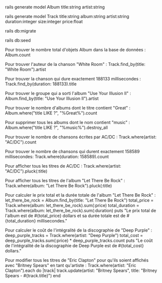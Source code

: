 rails generate model Album title:string artist:string

rails generate model Track title:string album:string artist:string duration:integer size:integer price:float

rails db:migrate

rails db:seed

Pour trouver le nombre total d'objets Album dans la base de données :
Album.count

Pour trouver l'auteur de la chanson "White Room" :
Track.find_by(title: "White Room").artist

Pour trouver la chanson qui dure exactement 188133 millisecondes :
Track.find_by(duration: 188133).title

Pour trouver le groupe qui a sorti l'album "Use Your Illusion II" :
Album.find_by(title: "Use Your Illusion II").artist

Pour trouver le nombre d'albums dont le titre contient "Great" :
Album.where("title LIKE ?", "%Great%").count

Pour supprimer tous les albums dont le nom contient "music" :
Album.where("title LIKE ?", "%music%").destroy_all

Pour trouver le nombre de chansons écrites par AC/DC :
Track.where(artist: "AC/DC").count

Pour trouver le nombre de chansons qui durent exactement 158589 millisecondes:
Track.where(duration: 158589).count

Pour afficher tous les titres de AC/DC :
Track.where(artist: "AC/DC").pluck(:title)

Pour afficher tous les titres de l'album "Let There Be Rock" :
Track.where(album: "Let There Be Rock").pluck(:title)

Pour calculer le prix total et la durée totale de l'album "Let There Be Rock" :
let_there_be_rock = Album.find_by(title: "Let There Be Rock")
total_price = Track.where(album: let_there_be_rock).sum(:price)
total_duration = Track.where(album: let_there_be_rock).sum(:duration)
puts "Le prix total de l'album est de #{total_price} dollars et sa durée totale est de #{total_duration} millisecondes."

Pour calculer le coût de l'intégralité de la discographie de "Deep Purple" :
deep_purple_tracks = Track.where(artist: "Deep Purple")
total_cost = deep_purple_tracks.sum(:price) * deep_purple_tracks.count
puts "Le coût de l'intégralité de la discographie de Deep Purple est de #{total_cost} dollars."

Pour modifier tous les titres de "Eric Clapton" pour qu'ils soient affichés avec "Britney Spears" en tant qu'artiste :
Track.where(artist: "Eric Clapton").each do |track|
  track.update(artist: "Britney Spears", title: "Britney Spears - #{track.title}")
end